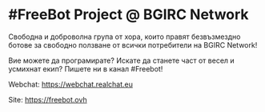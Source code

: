 # #FreeBot Project @ BGIRC Network
Свободна и доброволна група от хора, които правят безвъзмездно ботове за свободно ползване от всички потребители на BGIRC Network!

Вие можете да програмирате? Искате да станете част от весел и усмихнат екип? Пишете ни в канал #Freebot!

Webchat: https://webchat.realchat.eu

Site: https://freebot.ovh
